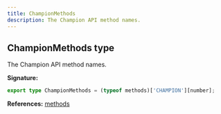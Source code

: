 ```yaml
---
title: ChampionMethods
description: The Champion API method names.
---
```


## ChampionMethods type

The Champion API method names.

**Signature:**

```ts
export type ChampionMethods = (typeof methods)['CHAMPION'][number];
```

**References:** [methods](/api/variables/methods)

